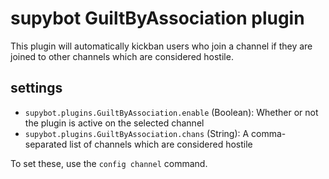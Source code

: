 # supybot GuiltByAssociation plugin

This plugin will automatically kickban users who join a channel if they are
joined to other channels which are considered hostile.

## settings

- `supybot.plugins.GuiltByAssociation.enable` (Boolean): Whether or not the
  plugin is active on the selected channel
- `supybot.plugins.GuiltByAssociation.chans` (String): A comma-separated list
  of channels which are considered hostile

To set these, use the `config channel` command.
